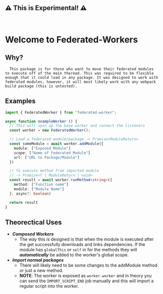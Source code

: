 ## ⚠️ This is Experimental! ⚠️

<br>

# Welcome to Federated-Workers

## Why?

      This package is for those who want to move their federated modules to execute off of the main theread. This was required to be flexible enough that it could load in any package. It was designed to work with federated modules, however, it will most likely work with any webpack build package (this is untested).

## Examples

```typescript
import { FederatedWorker } from "federated-worker";

async function exampleWorker () {
  // This will spin up the base worker and connect the listeners
  const worker = new FederatedWorker();

  // Load a federated module/package -> Promise<ModuleReturn>
  const someModule = await worker.addModule({
    module: ["Exposed Module"]
    scope: ["Name of Federated Module"]
    url: ["URL to Package/Module"]
  })

  // To execute method from imported module
  // -> Promise<T | ModuleReturn | void>
  const result = await worker.runMethod<string>({
    method: ["Function name"]
    module: ["Module Name"]
  }, async?: boolean)

  return result
}
```

## Theorectical Uses

- **_Composed Workers_**
  - The way this is designed is that when the module is executed after the get successfully downloads and links dependencies. If the module has `globalThis` or `self` in for the methods they will **_automatically_** be added to the worker's global scope.
- **_Import normal packages_**
  - There will likely need to be some changes to the addModule method or just a new method.
  - **NOTE**: The worker is exposed as `worker.worker` and in theory you can send the `IMPORT_SCRIPT_END` job manually and this will import a regular script into the worker.
